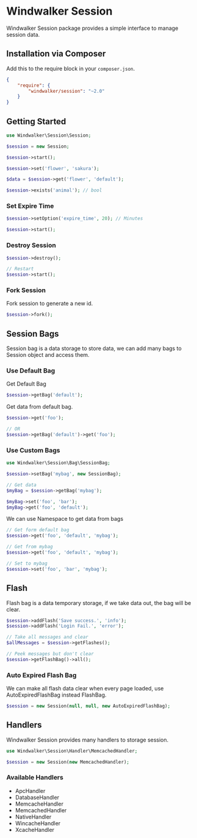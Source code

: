 # Windwalker Session

Windwalker Session package provides a simple interface to manage session data.

## Installation via Composer

Add this to the require block in your `composer.json`.

``` json
{
    "require": {
        "windwalker/session": "~2.0"
    }
}
```

## Getting Started

``` php
use Windwalker\Session\Session;

$session = new Session;

$session->start();

$session->set('flower', 'sakura');

$data = $session->get('flower', 'default');

$session->exists('animal'); // bool
```

### Set Expire Time

```php
$session->setOption('expire_time', 20); // Minutes

$session->start();
```

### Destroy Session

``` php
$session->destroy();

// Restart
$session->start();
```

### Fork Session

Fork session to generate a new id.

``` php
$session->fork();
```

## Session Bags

Session bag is a data storage to store data, we can add many bags to Session object and access them.

### Use Default Bag

Get Default Bag

``` php
$session->getBag('default');
```

Get data from default bag.

``` php
$session->get('foo');

// OR
$session->getBag('default')->get('foo');
```

### Use Custom Bags

``` php
use Windwalker\Session\Bag\SessionBag;

$session->setBag('mybag', new SessionBag);

// Get data
$myBag = $session->getBag('mybag');

$myBag->set('foo', 'bar');
$myBag->get('foo', 'default');
```

We can use Namespace to get data from bags

``` php
// Get form default bag
$session->get('foo', 'default', 'mybag');

// Get from mybag
$session->get('foo', 'default', 'mybag');

// Set to mybag
$session->set('foo', 'bar', 'mybag');
```

## Flash

Flash bag is a data temporary storage, if we take data out, the bag will be clear.

``` php
$session->addFlash('Save success.', 'info');
$session->addFlash('Login Fail.', 'error');

// Take all messages and clear
$allMessages = $session->getFlashes();

// Peek messages but don't clear
$session->getFlashBag()->all();
``` 

### Auto Expired Flash Bag

We can make all flash data clear when every page loaded, use AutoExpiredFlashBag instead FlashBag.

``` php
$session = new Session(null, null, new AutoExpiredFlashBag);
```

## Handlers

Windwalker Session provides many handlers to storage session.

``` php
use Windwalker\Session\Handler\MemcachedHandler;

$session = new Session(new MemcachedHandler);
```

### Available Handlers

- ApcHandler
- DatabaseHandler
- MemcacheHandler
- MemcachedHandler
- NativeHandler
- WincacheHandler
- XcacheHandler










